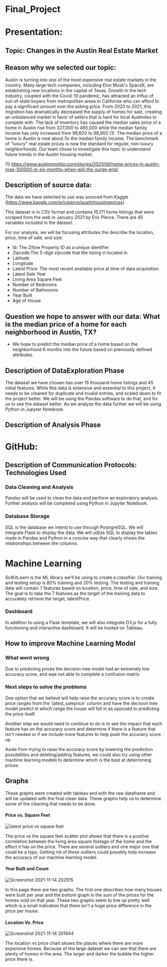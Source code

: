 # Final_Project

# Presentation: 

## Topic: Changes in the Austin Real Estate Market

## Reason why we selected our topic: 

Austin is turning into one of the most expensive real estate markets in the country. Many large tech companies, including Elon Musk's SpaceX, are establishing new locations in the capital of Texas. Growth in the tech industry, coupled with the Covid-19 pandemic, has attracted an influx of out-of-state buyers from metropolitan areas in California who can afford to pay a significant amount over the asking price. From 2020 to 2021, this migration has dramatically decreased the supply of homes for sale, creating an unbalanced market in favor of sellers that is hard for local Austinites to compete with. The lack of inventory has caused the median sales price of a home in Austin rise from 327,000 to 465,000 while the median family income has only increased from 96,600 to 98,900 (1). The median price of a home in Austin is now about 5x the median family income. The benchmark of "luxury" real estate prices is now the standard for regular, non-luxury neighborhoods. Our team chose to investigate this topic to understand future trends in the Austin housing market. 

(1) https://www.austinmonitor.com/stories/2021/06/home-prices-in-austin-rose-100000-in-six-months-when-will-the-surge-end/


## Description of source data: 

The data we have selected to use was sourced from Kaggle (https://www.kaggle.com/ericpierce/austinhousingprices). 

This dataset is in CSV format and contains 15,171 home listings that were scraped from the web in January 2021 by Eric Pierce. There are 45 variables included in the dataset. 

For our analysis, we will be focusing attributes the describe the location, price, time of sale, and size: 
* Id: The Zillow Property ID as a unique identifier 
* Zipcode:The 5-digit zipcode that the listing in located in
* Latitude
* Longitude
* Latest Price: The most recent available price at time of data acquisition
* Latest Sale Year
* Living Area Square Feet
* Number of Bedrooms
* Number of Bathrooms
* Year Built
* Age of House

## Question we hope to answer with our data: What is the median price of a home for each neighborhood in Austin, TX?
* We hope to predict the median price of a home based on the neighborhood 6 months into the future based on previously defined attributes.

## Description of DataExploration Phase

The dataset we have chosen has over 15 thousand home listings and 45 initial features. While this data is extensive and essential to this project, it needs to be cleaned for duplicate and invalid entries, and scaled down to fit the project better. We will be using the Pandas software to do that, and for us to see the dataset better. As we analyze the data further we will be using Python in Jupyter Notebook.

## Description of Analysis Phase




# GitHub:

## Description of Communication Protocols: Technologies Used

### Data Cleaning and Analysis

Pandas will be used to clean the data and perform an exploratory analysis. Further analysis will be completed using Python in Jupyter Notebook.

### Database Storage

SQL is the database we intend to use through PostrgreSQL. We will integrate Flask to display the data. We will utilize SQL to display the tables made in Pandas and Python in a concise way that clearly shows the relationships between the columns. 

# Machine Learning

SciKitLearn is the ML library we'll be using to create a classifier. Our training and testing setup is 80% training and 20% testing. The testing and training data will contain 7 features based on location, price, time of sale, and size. The goal is to take the 7 features as the target of the training data to accurately retrieve the target, latestPrice. 

### Dashboard

In addition to using a Flask template, we will also integrate D3.js for a fully functioning and interactive dashboard. It will be hosted on Tableau.



## How to improve Machine Learning Model

### What went wrong
Due to predicting prices the decision tree model had an extremely low accuracy score, and was not able to complete a confusion matrix

### Next steps to solve the problems
One option that we believe will help raise the accuracy score is to create price ranges from the 'latest_saleprice' column and have the decision tree model predict in which range the house will fall in as opposed to predicting the price itself.

Another step we would need to continue to do is to see the impact that each feature has on the accuracy score and determine if there is a feature that isn't needed or if we include more features to help push the accuracy score up

Aside from trying to raise the accuracy score by lowering the prediction possibilities and deleting/adding features, we could also try using other machine learning models to determine which is the best at determining prices.

## Graphs

These graphs were created with tableau and with the raw dataframe and will be updated with the final clean data. These graphs help us to determine some of the cleaning that needs to be done. 

#### Price vs. Square Feet
![latest price vs square feet](https://user-images.githubusercontent.com/85451089/141713227-2d02c88f-6f7e-4203-9e5f-d4bcfe14c14b.png)

The price vs the square feet scatter plot shows that there is a positive correlation between the living area square footage of the home and the effect it has on the price. There are several outliers and one major one that could be a typo. Getting rid of these outliers could possibly help increase the accuracy of our machine learning model.

#### Year Built and Count
![Screenshot 2021-11-14 202915](https://user-images.githubusercontent.com/85451089/141713593-a51f9065-b597-449f-b658-47009890c0a1.png)

In this page there are two graphs. The first one describes how many houses were built per year and the bottom graph is the sum of the prices for the homes sold on that year. These two graphs seem to line up pretty well which is a small indication that there isn't a huge price difference in the price per house.

#### Location Vs. Price
![Screenshot 2021-11-14 201944](https://user-images.githubusercontent.com/85451089/141714098-64ad456b-4166-4f06-a753-a2b99ef3a32f.png)

The location vs price chart shows the places where there are more expensive homes. Because of the large dataset we can see that there are plenty of homes in the area. The larger and darker the bubble the higher price there is. 
